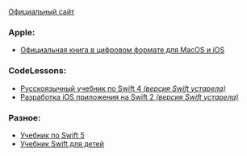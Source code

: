 [Официальный сайт](https://www.apple.com/ru/swift/)

### Apple:
* [Официальная книга в цифровом формате для MacOS и iOS](https://itunes.apple.com/ru/book-series/swift-programming-series/id888896989?mt=11)

### CodeLessons:
* [Русскоязычный учебник по Swift 4 *(версия Swift устарела)*](https://coderlessons.com/tutorials/kompiuternoe-programmirovanie/nauchites-programmirovaniiu-swift/swift-tutorial)
* [Разработка iOS приложения на Swift 2 *(версия Swift устарела)*](https://coderlessons.com/tutorials/mobilnaia-razrabotka/razrabotka-ios-s-swift2/razrabotka-ios-s-pomoshchiu-swift-2-xcode-ide)

### Разное:
* [Учебник по Swift 5]()
* [Учебник Swift для детей]()